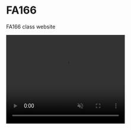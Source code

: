 # FA166
FA166 class website 


<video width="320" height="240" controls loop="" muted = "" autoplay="">
    <source src="https://www.youtube.com/watch?v=qnV6kPUD3yU">
</video>

